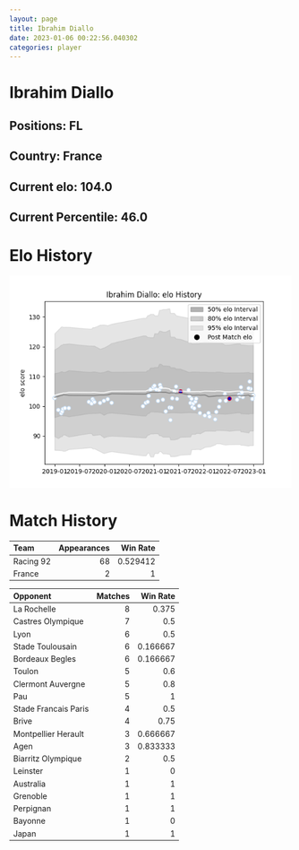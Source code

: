 ```yaml
---  
layout: page  
title: Ibrahim Diallo  
date: 2023-01-06 00:22:56.040302  
categories: player  
---
```

# Ibrahim Diallo

## Positions: FL

## Country: France

## Current elo: 104.0

## Current Percentile: 46.0

# Elo History


![elo history](history_IbrahimDiallo.png)
# Match History


| Team      |   Appearances |   Win Rate |
|:----------|--------------:|-----------:|
| Racing 92 |            68 |   0.529412 |
| France    |             2 |   1        |

| Opponent             |   Matches |   Win Rate |
|:---------------------|----------:|-----------:|
| La Rochelle          |         8 |   0.375    |
| Castres Olympique    |         7 |   0.5      |
| Lyon                 |         6 |   0.5      |
| Stade Toulousain     |         6 |   0.166667 |
| Bordeaux Begles      |         6 |   0.166667 |
| Toulon               |         5 |   0.6      |
| Clermont Auvergne    |         5 |   0.8      |
| Pau                  |         5 |   1        |
| Stade Francais Paris |         4 |   0.5      |
| Brive                |         4 |   0.75     |
| Montpellier Herault  |         3 |   0.666667 |
| Agen                 |         3 |   0.833333 |
| Biarritz Olympique   |         2 |   0.5      |
| Leinster             |         1 |   0        |
| Australia            |         1 |   1        |
| Grenoble             |         1 |   1        |
| Perpignan            |         1 |   1        |
| Bayonne              |         1 |   0        |
| Japan                |         1 |   1        |